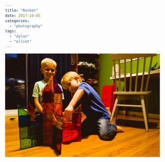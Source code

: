 ```yaml
---
title: "Rocket"
date: 2017-10-05
categories: 
  - "photography"
tags: 
  - "dylan"
  - "elliot"
---
```


![](images/0410-2017-07425577439562975.jpeg)
